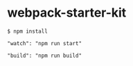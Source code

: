 # webpack-starter-kit

```
$ npm install
```
```
"watch": "npm run start"
```
```
"build": "npm run build"
```
